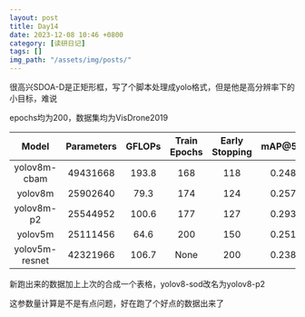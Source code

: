 ```yaml
---
layout: post
title: Day14
date: 2023-12-08 10:46 +0800
category: [读研日记]
tags: []
img_path: "/assets/img/posts/"
---
```


很高兴SDOA-D是正矩形框，写了个脚本处理成yolo格式，但是他是高分辨率下的小目标，难说

epochs均为200，数据集均为VisDrone2019

|Model         |Parameters|GFLOPs|Train Epochs  |Early Stopping|mAP@50:95| mAP50 |
|:---:         |:---:     |:---: |:---:         |:---:         |:---:    |:---:  |
|yolov8m-cbam  |49431668  |193.8 |168           |118           |0.24842  |0.41506|
|yolov8m       |25902640  |79.3  |174           |124           |0.25743  |0.42222|
|yolov8m-p2    |25544952  |100.6 |177           |127           |0.29308  |0.47413|
|yolov5m       |25111456  |64.6  |200           |150           |0.25189  |0.41390|
|yolov5m-resnet|42321966  |106.7 |None          |200           |0.23895  |0.39860|

新跑出来的数据加上上次的合成一个表格，yolov8-sod改名为yolov8-p2

这参数量计算是不是有点问题，好在跑了个好点的数据出来了
